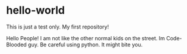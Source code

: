 # hello-world
This is just a test only. My first repository!

Hello People! I am not like the other normal kids on the street. Im Code-Blooded guy.
Be careful using python. It might bite you.
